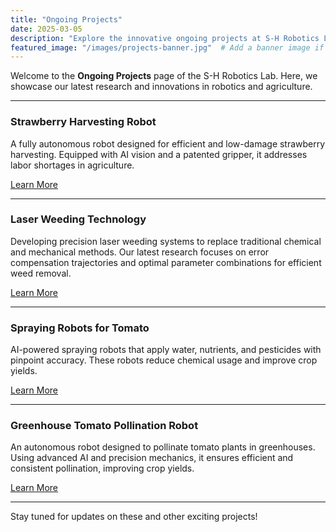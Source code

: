 ```yaml
---
title: "Ongoing Projects"
date: 2025-03-05
description: "Explore the innovative ongoing projects at S-H Robotics Lab."
featured_image: "/images/projects-banner.jpg"  # Add a banner image if desired
---
```


Welcome to the **Ongoing Projects** page of the S-H Robotics Lab. Here, we showcase our latest research and innovations in robotics and agriculture.

---

### Strawberry Harvesting Robot
A fully autonomous robot designed for efficient and low-damage strawberry harvesting. Equipped with AI vision and a patented gripper, it addresses labor shortages in agriculture.

[Learn More](/projects/strawberry-robot)

---

### Laser Weeding Technology
Developing precision laser weeding systems to replace traditional chemical and mechanical methods. Our latest research focuses on error compensation trajectories and optimal parameter combinations for efficient weed removal.

[Learn More](/projects/laser-weeding)

---

### Spraying Robots for Tomato
AI-powered spraying robots that apply water, nutrients, and pesticides with pinpoint accuracy. These robots reduce chemical usage and improve crop yields.

[Learn More](/projects/spraying-robots)

---

### Greenhouse Tomato Pollination Robot
An autonomous robot designed to pollinate tomato plants in greenhouses. Using advanced AI and precision mechanics, it ensures efficient and consistent pollination, improving crop yields.

[Learn More](/projects/pollination-robots)

---

Stay tuned for updates on these and other exciting projects!